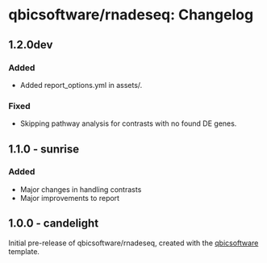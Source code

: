 # qbicsoftware/rnadeseq: Changelog

## 1.2.0dev

### Added

- Added report_options.yml in assets/.

### Fixed

- Skipping pathway analysis for contrasts with no found DE genes.

## 1.1.0 - sunrise

### Added

- Major changes in handling contrasts
- Major improvements to report

## 1.0.0 - candelight

Initial pre-release of qbicsoftware/rnadeseq, created with the [qbicsoftware](http://nf-co.re/) template.

